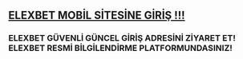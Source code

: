 <h2><a href="http://gg.gg/1cbb75">ELEXBET MOBİL SİTESİNE GİRİŞ !!!</a></h2>

<h3>ELEXBET GÜVENLİ GÜNCEL GİRİŞ ADRESİNİ ZİYARET ET! ELEXBET RESMİ BİLGİLENDİRME PLATFORMUNDASINIZ!</h3>
